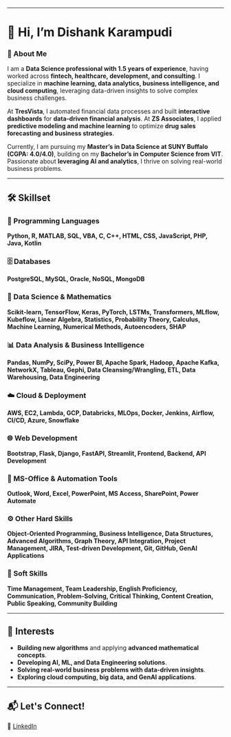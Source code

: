 

---

# 👋 Hi, I’m Dishank Karampudi  

### 🚀 About Me  
I am a **Data Science professional with 1.5 years of experience**, having worked across **fintech, healthcare, development, and consulting**. I specialize in **machine learning, data analytics, business intelligence, and cloud computing**, leveraging data-driven insights to solve complex business challenges.  

At **TresVista**, I automated financial data processes and built **interactive dashboards** for **data-driven financial analysis**. At **ZS Associates**, I applied **predictive modeling and machine learning** to optimize **drug sales forecasting and business strategies**.  

Currently, I am pursuing my **Master’s in Data Science at SUNY Buffalo (CGPA: 4.0/4.0)**, building on my **Bachelor’s in Computer Science from VIT**. Passionate about **leveraging AI and analytics**, I thrive on solving real-world business problems.  

---

## 🛠️ Skillset  

### **📌 Programming Languages**  
**Python, R, MATLAB, SQL, VBA, C, C++, HTML, CSS, JavaScript, PHP, Java, Kotlin**  

### **🗄️ Databases**  
**PostgreSQL, MySQL, Oracle, NoSQL, MongoDB**  

### **🤖 Data Science & Mathematics**  
**Scikit-learn, TensorFlow, Keras, PyTorch, LSTMs, Transformers, MLflow, Kubeflow, Linear Algebra, Statistics, Probability Theory, Calculus, Machine Learning, Numerical Methods, Autoencoders, SHAP**  

### **📊 Data Analysis & Business Intelligence**  
**Pandas, NumPy, SciPy, Power BI, Apache Spark, Hadoop, Apache Kafka, NetworkX, Tableau, Gephi, Data Cleansing/Wrangling, ETL, Data Warehousing, Data Engineering**  

### **☁️ Cloud & Deployment**  
**AWS, EC2, Lambda, GCP, Databricks, MLOps, Docker, Jenkins, Airflow, CI/CD, Azure, Snowflake**  

### **🌐 Web Development**  
**Bootstrap, Flask, Django, FastAPI, Streamlit, Frontend, Backend, API Development**  

### **📂 MS-Office & Automation Tools**  
**Outlook, Word, Excel, PowerPoint, MS Access, SharePoint, Power Automate**  

### **⚙️ Other Hard Skills**  
**Object-Oriented Programming, Business Intelligence, Data Structures, Advanced Algorithms, Graph Theory, API Integration, Project Management, JIRA, Test-driven Development, Git, GitHub, GenAI Applications**  

### **🧠 Soft Skills**  
**Time Management, Team Leadership, English Proficiency, Communication, Problem-Solving, Critical Thinking, Content Creation, Public Speaking, Community Building**  

---

## 🎯 Interests  
- **Building new algorithms** and applying **advanced mathematical concepts**.  
- **Developing AI, ML, and Data Engineering solutions**.  
- **Solving real-world business problems with data-driven insights**.  
- **Exploring cloud computing, big data, and GenAI applications**.  

---

## 📬 Let's Connect!  
🔗 [LinkedIn](https://www.linkedin.com/in/dishankkarampudi)  

